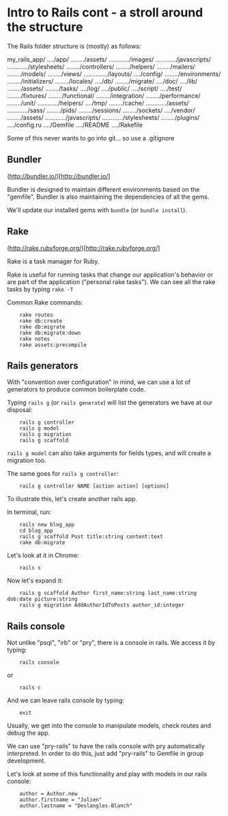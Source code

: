 # Intro to Rails cont - a stroll around the structure

The Rails folder structure is (mostly) as follows:

my_rails_app/
..../app/
......../assets/
............/images/
............/javascripts/
............/stylesheets/
......../controllers/
......../helpers/
......../mailers/
......../models/
......../views/
............../layouts/
..../config/
......../environments/
......../initializers/
......../locales/
..../db/
......../migrate/
..../doc/
..../lib/
......../assets/
......../tasks/
..../log/
..../public/
..../script/
..../test/
......../fixtures/
......../functional/
......../integration/
......../performance/
......../unit/
............/helpers/
..../tmp/
......../cache/
............/assets/
............/sass/
......../pids/
......../sessions/
......../sockets/
..../vendor/
......../assets/
............/javascripts/
............/stylesheets/
......../plugins/
..../config.ru
..../Gemfile
..../README
..../Rakefile

Some of this never wants to go into git... so use a .gitignore
 

## Bundler

(http://bundler.io/)[http://bundler.io/]

Bundler is designed to maintain different environments based on the "gemfile". Bundler is also maintaining the dependencies of all the gems. 

We'll update our installed gems with `bundle` (or `bundle install`).


## Rake

(http://rake.rubyforge.org/)[http://rake.rubyforge.org/]

Rake is a task manager for Ruby.

Rake is useful for running tasks that change our application's behavior or are part of the application ("personal rake tasks"). We can see all the rake tasks by typing `rake -T`

Common Rake commands:

```
    rake routes
    rake db:create
    rake db:migrate
    rake db:migrate:down
    rake notes
    rake assets:precompile
```


## Rails generators

With "convention over configuration" in mind, we can use a lot of generators to produce common boilerplate code.

Typing `rails g` (or `rails generate`) will list the generators we have at our disposal:

```
    rails g controller
    rails g model
    rails g migration
    rails g scaffold
```

`rails g model` can also take arguments for fields types, and will create a migration too.

The same goes for `rails g controller`: 

```
    rails g controller NAME [action action] [options]
```

To illustrate this, let's create another rails app. 

In terminal, run: 

```
    rails new blog_app 
    cd blog_app 
    rails g scaffold Post title:string content:text
    rake db:migrate 
```

Let's look at it in Chrome:

```
    rails s 
```

Now let's expand it:

```
    rails g scaffold Author first_name:string last_name:string dob:date picture:string 
    rails g migration AddAuthorIdToPosts author_id:integer
```


## Rails console

Not unlike "psql", "irb" or "pry", there is a console in rails. We access it by typing:

```
    rails console 
```

or 

```
    rails c
```

And we can leave rails console by typing: 

```
    exit
```

Usually, we get into the console to manipulate models, check routes and debug the app.

We can use "pry-rails" to have the rails console with pry automatically interpreted. In order to do this, just add "pry-rails" to Gemfile in group development.

Let's look at some of this functionality and play with models in our rails console:

```
    author = Author.new 
    author.firstname = "Julien" 
    author.lastname = "Deslangles-Blanch"
```


